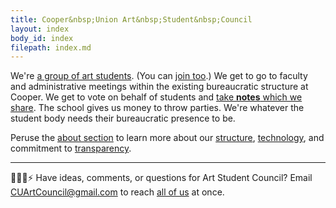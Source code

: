 ```yaml
---
title: Cooper&nbsp;Union Art&nbsp;Student&nbsp;Council
layout: index
body_id: index
filepath: index.md
---
```


We're [a group of art students](/people). (You can [join too](mailto:cuartcouncil@gmail.com?subject=Joining%20Art%20Student%20Council).) We get to go to faculty and administrative meetings within the existing bureaucratic structure at Cooper. We get to vote on behalf of students and [take **notes** which we share](/notes). The school gives us money to throw parties. We're whatever the student body needs their bureaucratic presence to be.

Peruse the [about section](/about) to learn more about our [structure](/about/committees), [technology](/about/this-site), and commitment to [transparency](/about/transparency).

***

🙇💭📨⚡ Have ideas, comments, or questions for Art Student Council? Email <a href="mailto:CUArtCouncil@gmail.com">CUArtCouncil@gmail.com</a> to reach <a href="/people">all of us</a> at once.